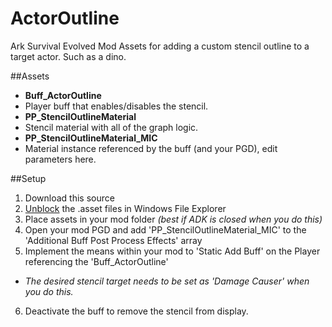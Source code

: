 # ActorOutline
Ark Survival Evolved Mod Assets for adding a custom stencil outline to a target actor. Such as a dino.

##Assets
- **Buff_ActorOutline**
 - Player buff that enables/disables the stencil.
- **PP_StencilOutlineMaterial**
 - Stencil material with all of the graph logic.
- **PP_StencilOutlineMaterial_MIC**
 - Material instance referenced by the buff (and your PGD), edit parameters here. 
 
##Setup
1. Download this source
2. [Unblock](https://lmgtfy.com/?q=unblock+windows+file) the .asset files in Windows File Explorer
3. Place assets in your mod folder *(best if ADK is closed when you do this)*
4. Open your mod PGD and add 'PP_StencilOutlineMaterial_MIC' to the 'Additional Buff Post Process Effects' array 
5. Implement the means within your mod to 'Static Add Buff' on the Player referencing the 'Buff_ActorOutline' 
 - *The desired stencil target needs to be set as 'Damage Causer' when you do this.*
6. Deactivate the buff to remove the stencil from display. 
